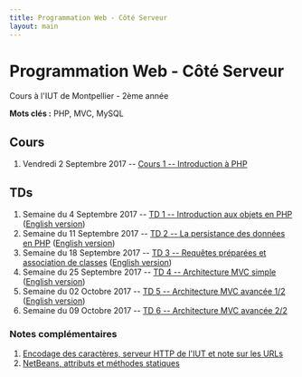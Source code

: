 ```yaml
---
title: Programmation Web - Côté Serveur
layout: main
---
```


# Programmation Web - Côté Serveur
Cours à l'IUT de Montpellier - 2ème année

**Mots clés :** PHP, MVC, MySQL

## Cours

1. Vendredi 2 Septembre 2017 -- [Cours 1 -- Introduction à PHP](classes/class1.html)

## TDs

1. Semaine du 4 Septembre 2017 -- [TD 1 -- Introduction aux objets en PHP](tutorials/tutorial1.html) ([English version](tutorials/tutorial1-en.html))
1. Semaine du 11 Septembre 2017 -- [TD 2 -- La persistance des données en PHP](tutorials/tutorial2.html) ([English version](tutorials/tutorial2-en.html))
1. Semaine du 18 Septembre 2017 -- [TD 3 -- Requêtes préparées et association de classes](tutorials/tutorial3.html) ([English version](tutorials/tutorial3-en.html))
1. Semaine du 25 Septembre 2017 --  [TD 4 -- Architecture MVC simple](tutorials/tutorial4.html) ([English version](tutorials/tutorial4-en.html))
1. Semaine du 02 Octobre 2017 --  [TD 5 -- Architecture MVC avancée 1/2](tutorials/tutorial5.html) ([English version](tutorials/tutorial5-en.html))
1. Semaine du 09 Octobre 2017 --  [TD 6 -- Architecture MVC avancée 2/2](tutorials/tutorial6.html)
<!-- 1. Semaine du 16 Octobre 2017 -- [Début projet](projet.html) -->
<!-- 1. Semaines du 23 Octobre 2017 -- 3h projet -->
<!-- 1. Semaine du 6 Novembre 2017 -- -->
<!--    [TD 7 -- Cookies & Sessions](tutorials/tutorial7.html) puis projet -->
<!-- 1. Semaine du 13 Novembre 2017 -- -->
<!--    [TD 8 -- Authentification & Validation par email](tutorials/tutorial8.html) -->
<!--    puis projet -->
<!-- 1. Semaine du 20 Novembre 2017 --  3h projet -->
<!-- 1. Semaine du 27 Novembre 2017 -- 3h projet -->
<!-- 1. Semaine du 4 Décembre 2017 -- 3h projet -->
<!-- 1. Semaine du 11 Décembre 2017 -- soutenances du projet -->

### Notes complémentaires

1. [Encodage des caractères, serveur HTTP de l'IUT et note sur les URLs]({{site.baseurl}}/assets/tut1-complement.html)
2. [NetBeans, attributs et méthodes statiques]({{site.baseurl}}/assets/tut2-complement.html)
<!-- 3. [Requête préparée]({{site.baseurl}}/assets/tut3-complement.html) -->
<!-- 4. [Upload de fichiers]({{site.baseurl}}/assets/tut4-complement.html) -->

<!-- ## Instructions du projet -->

<!-- [Instructions du projet](projet.html) -->


<!-- ## Chat -->

<!-- Le chat -->
<!-- [gitter.im/romainlebreton/ProgWeb-CoteServeur ![Join the chat at https://gitter.im/romainlebreton/ProgWeb-CoteServeur](https://badges.gitter.im/romainlebreton/ProgWeb-CoteServeur.svg)](https://gitter.im/romainlebreton/ProgWeb-CoteServeur) -->
<!-- vous permet de discuter au sujet de ce cours à tout moment (nécessite un compte GitHub ou Twitter). -->
